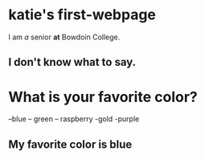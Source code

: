 # katie's first-webpage

I am *a* senior **at** Bowdoin College.
## I don't know what to say.
#  What is your favorite color?
–blue 
– green
– raspberry
-gold
-purple

## My favorite color is **blue**